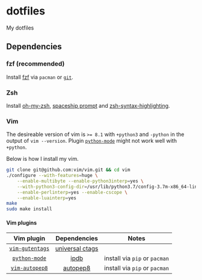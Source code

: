 # dotfiles
My dotfiles

## Dependencies
### fzf (recommended)
Install [fzf][fzf] via `pacman` or [`git`][fzf-git].

[fzf]: https://github.com/junegunn/fzf
[fzf-git]: https://github.com/junegunn/fzf#using-git

### Zsh
Install [oh-my-zsh][omz], [spaceship prompt][spaceship] and [zsh-syntax-highlighting][zsh-highlight].

[omz]: https://github.com/robbyrussell/oh-my-zsh
[spaceship]: https://github.com/denysdovhan/spaceship-prompt#oh-my-zsh
[zsh-highlight]: https://github.com/zsh-users/zsh-syntax-highlighting

### Vim
The desireable version of vim is `>= 8.1` with `+python3` and `-python` in the output of `vim --version`. Plugin [`python-mode`][python-mode] might not work well with `+python`.

Below is how I install my vim.
```bash
git clone git@github.com:vim/vim.git && cd vim
./configure --with-features=huge \
    --enable-multibyte --enable-python3interp=yes \
    --with-python3-config-dir=/usr/lib/python3.7/config-3.7m-x86_64-linux-gnu \
    --enable-perlinterp=yes --enable-cscope \
    --enable-luainterp=yes
make
sudo make install
```

#### Vim plugins
| Vim plugin                     | Dependencies             | Notes                         |
|:------------------------------:|:------------------------:|:-----------------------------:|
| [`vim-gutentags`][gutentags]   | [universal ctags][ctags] |                               |
| [`python-mode`][python-mode]   | [ipdb][ipdb]             | install via `pip` or `pacman` |
| [`vim-autopep8`][vim-autopep8] | [autopep8][autopep8]     | install via `pip` or `pacman` |


[python-mode]: https://github.com/python-mode/python-mode
[gutentags]: https://github.com/ludovicchabant/vim-gutentags
[ctags]: https://github.com/universal-ctags/ctags
[ipdb]: https://pypi.org/project/ipdb/
[vim-autopep8]: https://github.com/tell-k/vim-autopep8
[autopep8]: https://github.com/hhatto/autopep8
